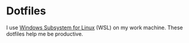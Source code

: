 # Dotfiles

I use [Windows Subsystem for Linux][1] (WSL) on my work machine.
These dotfiles help me be productive.

[1]: https://docs.microsoft.com/en-us/windows/wsl/about
